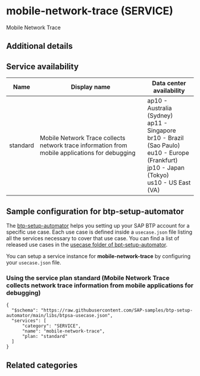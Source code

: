 # mobile-network-trace (SERVICE)

Mobile Network Trace

## Additional details

## Service availability

| Name | Display name | Data center availability  |
|------|----------------|---------------------------|
|  standard  |  Mobile Network Trace collects network trace information from mobile applications for debugging  | ap10 - Australia (Sydney)<br> ap11 - Singapore<br> br10 - Brazil (Sao Paulo)<br> eu10 - Europe (Frankfurt)<br> jp10 - Japan (Tokyo)<br> us10 - US East (VA)  |

## Sample configuration for btp-setup-automator

The [btp-setup-automator](https://github.com/SAP-samples/btp-setup-automator) helps you setting up your SAP BTP account for a specific use case. Each use case is defined inside a `usecase.json` file listing all the services necessary to cover that use case. You can find a list of released use cases in the [usecase folder of bpt-setup-automator](https://github.com/SAP-samples/btp-setup-automator/tree/main/usecases).

You can setup a service instance for **mobile-network-trace** by configuring your `usecase.json` file.

### Using the service plan **standard** (Mobile Network Trace collects network trace information from mobile applications for debugging)

````
{
  "$schema": "https://raw.githubusercontent.com/SAP-samples/btp-setup-automator/main/libs/btpsa-usecase.json",
  "services": [
      "category": "SERVICE",
      "name": "mobile-network-trace",
      "plan: "standard"
  ]
}
````


## Related categories